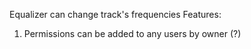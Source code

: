 Equalizer can change track's frequencies
Features:
1. Permissions can be added to any users by owner (?)